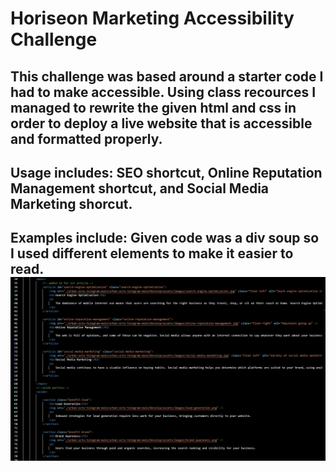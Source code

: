 # Horiseon Marketing Accessibility Challenge

## This challenge was based around a starter code I had to make accessible. Using class recources I managed to rewrite the given html and css in order to deploy a live website that is accessible and formatted properly.

## Usage includes: SEO shortcut, Online Reputation Management shortcut, and Social Media Marketing shorcut.

## Examples include: Given code was a div soup so I used different elements to make it easier to read. ![alt text](./assets/images/screenchallenge1.png)



